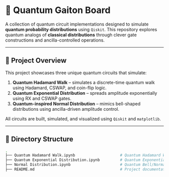 # 🧠 Quantum Gaiton Board

A collection of quantum circuit implementations designed to simulate **quantum probability distributions** using `Qiskit`. This repository explores quantum analogs of **classical distributions** through clever gate constructions and ancilla-controlled operations.

---

## 🚀 Project Overview

This project showcases three unique quantum circuits that simulate:

1. **Quantum Hadamard Walk** – simulates a discrete-time quantum walk using Hadamard, CSWAP, and coin-flip logic.
2. **Quantum Exponential Distribution** – spreads amplitude exponentially using RX and CSWAP gates.
3. **Quantum-inspired Normal Distribution** – mimics bell-shaped distributions using ancilla-driven amplitude control.

All circuits are built, simulated, and visualized using `Qiskit` and `matplotlib`.

---

## 📁 Directory Structure

```bash
.
├── Quantum Hadamard Walk.ipynb                    # Quantum Hadamard Walk circuit and plot
├── Quantum Exponential Distribution.ipynb         # Quantum Exponential Distribution circuit
├── Normal Distribution.ipynb                      # Quantum Bell/Normal-like Distribution
├── README.md                                      # Project documentation

